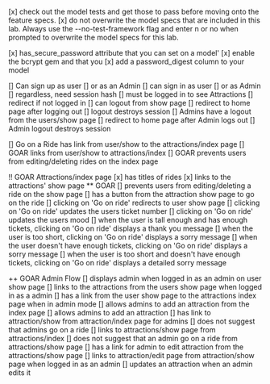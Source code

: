 [x] check out the model tests and get those to pass before moving onto the feature specs.
[x] do not overwrite the model specs that are included in this lab. Always use the --no-test-framework flag and enter n or no when prompted to overwrite the model specs for this lab.

[x] has_secure_password attribute that you can set on a model'
[x] enable the bcrypt gem and that you 
[x] add a password_digest column to your model


[] Can sign up as user
[] or as an Admin
[] can sign in as user
[] or as Admin
[] regardless, need session hash
[] must be logged in to see Attractions
[] redirect if not logged in
[] can logout from show page
[] redirect to home page after logging out
[] logout destroys session
[] Admins have a logout from the users/show page
[] redirect to home page after Admin logs out
[] Admin logout destroys session

[] Go on a Ride has link from user/show to the attractions/index page
[] GOAR links from user/show to attractions/index
[] GOAR prevents users from editing/deleting rides on the index page

!! GOAR Attractions/index page 
	[x] has titles of rides
	[x] links to the attractions' show page
** GOAR 
	[] prevents users from editing/deleting a ride on the show page
	[] has a button from the attraction show page to go on the ride
	[] clicking on 'Go on ride' redirects to user show page
	[] clicking on 'Go on ride' updates the users ticket number
	[] clicking on 'Go on ride' updates the users mood
	[] when the user is tall enough and has enough tickets, clicking on 'Go on ride' displays a thank you message
	[] when the user is too short, clicking on 'Go on ride' displays a sorry message
	[] when the user doesn't have enough tickets, clicking on 'Go on ride' displays a sorry message
	[] when the user is too short and doesn't have enough tickets, clicking on 'Go on ride' displays a detailed sorry message

++ GOAR Admin Flow
	[] displays admin when logged in as an admin on user show page
	[] links to the attractions from the users show page when logged in as a admin
	[] has a link from the user show page to the attractions index page when in admin mode
	[] allows admins to add an attraction from the index page
	[] allows admins to add an attraction
	[] has link to attraction/show from attraction/index page for admins
	[] does not suggest that admins go on a ride
	[] links to attractions/show page from attractions/index
	[] does not suggest that an admin go on a ride from attractions/show page
	[] has a link for admin to edit attraction from the attractions/show page
	[] links to attraction/edit page from attraction/show page when logged in as an admin
	[] updates an attraction when an admin edits it

